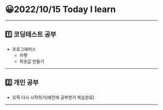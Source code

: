# 😀2022/10/15 Today I learn
-------------------------
## 1️⃣ 코딩테스트 공부
  * 프로그래머스 
    * 카펫
    * 최솟값 만들기
------------------------
## 2️⃣ 개인 공부
  * 오픽 다시 시작하기(예전에 공부한거 복습완료)
-------------------------

